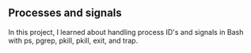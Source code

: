 ## Processes and signals

In this project, I learned about handling process ID's and signals in Bash with ps, pgrep, pkill, pkill, exit, and trap.
